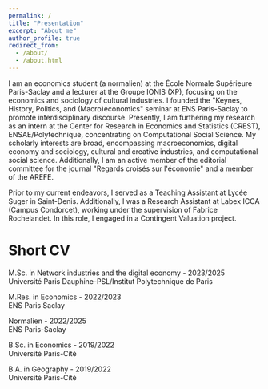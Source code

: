 ```yaml
---
permalink: /
title: "Presentation"
excerpt: "About me"
author_profile: true
redirect_from: 
  - /about/
  - /about.html
---
```

I am an economics student (a normalien) at the École Normale Supérieure Paris-Saclay and a lecturer at the Groupe IONIS (XP), focusing on the economics and sociology of cultural industries. I founded the "Keynes, History, Politics, and (Macro)economics" seminar at ENS Paris-Saclay to promote interdisciplinary discourse. Presently, I am furthering my research as an intern at the Center for Research in Economics and Statistics (CREST), ENSAE/Polytechnique, concentrating on Computational Social Science. My scholarly interests are broad, encompassing macroeconomics, digital economy and sociology, cultural and creative industries, and computational social science. Additionally, I am an active member of the editorial committee for the journal "Regards croisés sur l'économie" and a member of the AREFE.

Prior to my current endeavors, I served as a Teaching Assistant at Lycée Suger in Saint-Denis. Additionally, I was a Research Assistant at Labex ICCA (Campus Condorcet), working under the supervision of Fabrice Rochelandet. In this role, I engaged in a Contingent Valuation project.

Short CV
======
M.Sc. in Network industries and the digital economy - 2023/2025
<br/>Université Paris Dauphine-PSL/Institut Polytechnique de Paris

M.Res. in Economics - 2022/2023
<br/>ENS Paris Saclay

Normalien - 2022/2025
<br/>ENS Paris-Saclay

B.Sc. in Economics - 2019/2022
<br/>Université Paris-Cité

B.A. in Geography - 2019/2022
<br/>Université Paris-Cité
